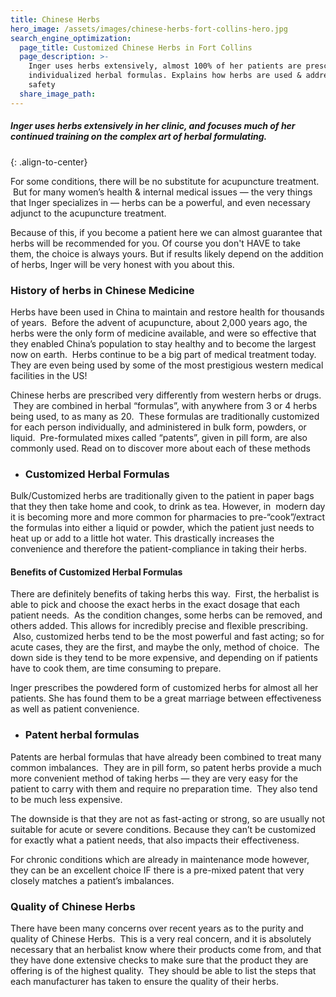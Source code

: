 ```yaml
---
title: Chinese Herbs
hero_image: /assets/images/chinese-herbs-fort-collins-hero.jpg
search_engine_optimization:
  page_title: Customized Chinese Herbs in Fort Collins
  page_description: >-
    Inger uses herbs extensively, almost 100% of her patients are prescribed
    individualized herbal formulas. Explains how herbs are used & addresses herb
    safety
  share_image_path:
---
```


##### Inger uses herbs extensively in her clinic, and focuses much of her continued training on the complex art of herbal formulating.
{: .align-to-center}

For some conditions, there will be no substitute for acupuncture treatment.  But for many women’s health & internal medical issues — the very things that Inger specializes in — herbs can be a powerful, and even necessary adjunct to the acupuncture treatment.

Because of this, if you become a patient here we can almost guarantee that herbs will be recommended for you. Of course you don't HAVE to take them, the choice is always yours. But if results likely depend on the addition of herbs, Inger will be very honest with you about this.

### History of herbs in Chinese Medicine

Herbs have been used in China to maintain and restore health for thousands of years.  Before the advent of acupuncture, about 2,000 years ago, the herbs were the only form of medicine available, and were so effective that they enabled China’s population to stay healthy and to become the largest now on earth.  Herbs continue to be a big part of medical treatment today. They are even being used by some of the most prestigious western medical facilities in the US!

Chinese herbs are prescribed very differently from western herbs or drugs.  They are combined in herbal “formulas”, with anywhere from 3 or 4 herbs being used, to as many as 20.  These formulas are traditionally customized for each person individually, and administered in bulk form, powders, or liquid.  Pre-formulated mixes called “patents”, given in pill form, are also commonly used. Read on to discover more about each of these methods

* ### Customized Herbal Formulas

Bulk/Customized herbs are traditionally given to the patient in paper bags that they then take home and cook, to drink as tea. However, in  modern day it is becoming more and more common for pharmacies to pre-“cook”/extract the formulas into either a liquid or powder, which the patient just needs to heat up or add to a little hot water. This drastically increases the convenience and therefore the patient-compliance in taking their herbs.

#### Benefits of Customized Herbal Formulas

There are definitely benefits of taking herbs this way.  First, the herbalist is able to pick and choose the exact herbs in the exact dosage that each patient needs.  As the condition changes, some herbs can be removed, and others added. This allows for incredibly precise and flexible prescribing.  Also, customized herbs tend to be the most powerful and fast acting; so for acute cases, they are the first, and maybe the only, method of choice.  The down side is they tend to be more expensive, and depending on if patients have to cook them, are time consuming to prepare.

Inger prescribes the powdered form of customized herbs for almost all her patients. She has found them to be a great marriage between effectiveness as well as patient convenience.

* ### Patent herbal formulas

Patents are herbal formulas that have already been combined to treat many common imbalances.  They are in pill form, so patent herbs provide a much more convenient method of taking herbs — they are very easy for the patient to carry with them and require no preparation time.  They also tend to be much less expensive.

The downside is that they are not as fast-acting or strong, so are usually not suitable for acute or severe conditions. Because they can’t be customized for exactly what a patient needs, that also impacts their effectiveness.

For chronic conditions which are already in maintenance mode however, they can be an excellent choice IF there is a pre-mixed patent that very closely matches a patient’s imbalances.

### Quality of Chinese Herbs

There have been many concerns over recent years as to the purity and quality of Chinese Herbs.  This is a very real concern, and it is absolutely necessary that an herbalist know where their products come from, and that they have done extensive checks to make sure that the product they are offering is of the highest quality.  They should be able to list the steps that each manufacturer has taken to ensure the quality of their herbs.